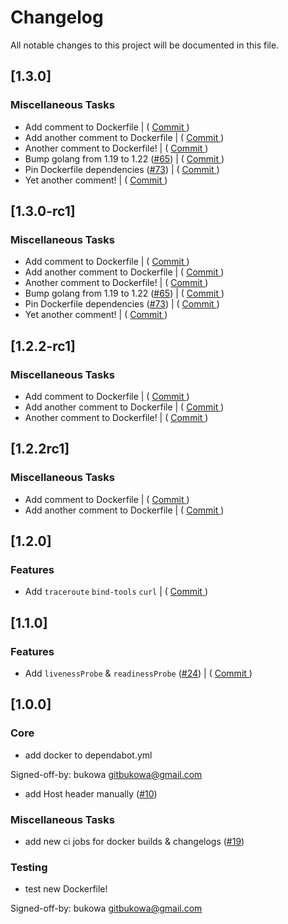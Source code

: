 # Changelog

All notable changes to this project will be documented in this file.

## [1.3.0]

### Miscellaneous Tasks

- Add comment to Dockerfile | ( [ Commit ](https://github.com/bukowa/http-headers/commit/fe65aa99e35806c50af52cb7456d6d3ea6ed7e65) )    
- Add another comment to Dockerfile | ( [ Commit ](https://github.com/bukowa/http-headers/commit/66371b23166e490dd72b43d48acab168c5c94606) )    
- Another comment to Dockerfile! | ( [ Commit ](https://github.com/bukowa/http-headers/commit/7b4f65784c67a10c3a44be5957804dbd45da8b9b) )    
- Bump golang from 1.19 to 1.22 ([#65](https://github.com/bukowa/http-headers/issues/65)) | ( [ Commit ](https://github.com/bukowa/http-headers/commit/f1be9ee747fe5cc752bee1070c1ad1f358fbd9cd) )    
- Pin Dockerfile dependencies ([#73](https://github.com/bukowa/http-headers/issues/73)) | ( [ Commit ](https://github.com/bukowa/http-headers/commit/525d0ef8251d1e188eec67d0ef796f4093934d16) )    
- Yet another comment! | ( [ Commit ](https://github.com/bukowa/http-headers/commit/e6ab7847e80cc27def2d71facaaacfd014e2e0ce) )    

## [1.3.0-rc1]

### Miscellaneous Tasks

- Add comment to Dockerfile | ( [ Commit ](https://github.com/bukowa/http-headers/commit/fe65aa99e35806c50af52cb7456d6d3ea6ed7e65) )    
- Add another comment to Dockerfile | ( [ Commit ](https://github.com/bukowa/http-headers/commit/66371b23166e490dd72b43d48acab168c5c94606) )    
- Another comment to Dockerfile! | ( [ Commit ](https://github.com/bukowa/http-headers/commit/7b4f65784c67a10c3a44be5957804dbd45da8b9b) )    
- Bump golang from 1.19 to 1.22 ([#65](https://github.com/bukowa/http-headers/issues/65)) | ( [ Commit ](https://github.com/bukowa/http-headers/commit/f1be9ee747fe5cc752bee1070c1ad1f358fbd9cd) )    
- Pin Dockerfile dependencies ([#73](https://github.com/bukowa/http-headers/issues/73)) | ( [ Commit ](https://github.com/bukowa/http-headers/commit/525d0ef8251d1e188eec67d0ef796f4093934d16) )    
- Yet another comment! | ( [ Commit ](https://github.com/bukowa/http-headers/commit/e6ab7847e80cc27def2d71facaaacfd014e2e0ce) )    

## [1.2.2-rc1]

### Miscellaneous Tasks

- Add comment to Dockerfile | ( [ Commit ](https://github.com/bukowa/http-headers/commit/fe65aa99e35806c50af52cb7456d6d3ea6ed7e65) )    
- Add another comment to Dockerfile | ( [ Commit ](https://github.com/bukowa/http-headers/commit/66371b23166e490dd72b43d48acab168c5c94606) )    
- Another comment to Dockerfile! | ( [ Commit ](https://github.com/bukowa/http-headers/commit/7b4f65784c67a10c3a44be5957804dbd45da8b9b) )    

## [1.2.2rc1]

### Miscellaneous Tasks

- Add comment to Dockerfile | ( [ Commit ](https://github.com/bukowa/http-headers/commit/fe65aa99e35806c50af52cb7456d6d3ea6ed7e65) )    
- Add another comment to Dockerfile | ( [ Commit ](https://github.com/bukowa/http-headers/commit/66371b23166e490dd72b43d48acab168c5c94606) )    

## [1.2.0]

### Features

- Add `traceroute` `bind-tools` `curl` | ( [ Commit ](https://github.com/bukowa/http-headers/commit/6ad464cebceba1936f200859279a2d2da4b22e7a) )    

## [1.1.0]

### Features

- Add `livenessProbe` & `readinessProbe` ([#24](https://github.com/bukowa/http-headers/issues/24)) | ( [ Commit ](https://github.com/bukowa/http-headers/commit/a14d8fe9d03d039f28363196955c47807577908c) )    

## [1.0.0]

### Core

- add docker to dependabot.yml

Signed-off-by: bukowa <gitbukowa@gmail.com>

- add Host header manually ([#10](https://github.com/bukowa/http-headers/issues/10))



### Miscellaneous Tasks

- add new ci jobs for docker builds & changelogs ([#19](https://github.com/bukowa/http-headers/issues/19))

### Testing

- test new Dockerfile!

Signed-off-by: bukowa <gitbukowa@gmail.com>


